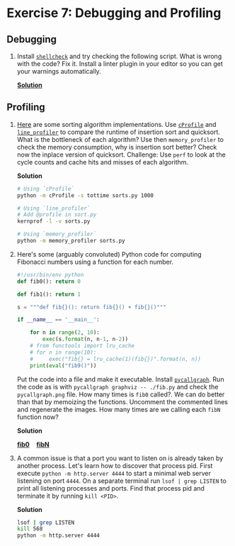 # Exercise 7: Debugging and Profiling

## Debugging

1. Install [`shellcheck`](https://www.shellcheck.net/) and try checking the following script. What is wrong with the code? Fix it. Install a linter plugin in your editor so you can get your warnings automatically.

    [**Solution**](debugging-shellcheck-revised.sh)

## Profiling

1. [Here](/static/files/sorts.py) are some sorting algorithm implementations. Use [`cProfile`](https://docs.python.org/3/library/profile.html) and [`line_profiler`](https://github.com/rkern/line_profiler) to compare the runtime of insertion sort and quicksort. What is the bottleneck of each algorithm? Use then `memory_profiler` to check the memory consumption, why is insertion sort better? Check now the inplace version of quicksort. Challenge: Use `perf` to look at the cycle counts and cache hits and misses of each algorithm.

    **Solution**
    ```bash
    # Using `cProfile`
    python -m cProfile -s tottime sorts.py 1000

    # Using `line_profiler`
    # Add @profile in sort.py
    kernprof -l -v sorts.py

    # Using `memory_profiler`
    python -m memory_profiler sorts.py
    ```
    
2. Here's some (arguably convoluted) Python code for computing Fibonacci numbers using a function for each number.

   ```python
   #!/usr/bin/env python
   def fib0(): return 0

   def fib1(): return 1

   s = """def fib{}(): return fib{}() + fib{}()"""

   if __name__ == '__main__':

       for n in range(2, 10):
           exec(s.format(n, n-1, n-2))
       # from functools import lru_cache
       # for n in range(10):
       #     exec("fib{} = lru_cache(1)(fib{})".format(n, n))
       print(eval("fib9()"))
   ```

   Put the code into a file and make it executable. Install [`pycallgraph`](http://pycallgraph.slowchop.com/en/master/). Run the code as is with `pycallgraph graphviz -- ./fib.py` and check the `pycallgraph.png` file. How many times is `fib0` called?. We can do better than that by memoizing the functions. Uncomment the commented lines and regenerate the images. How many times are we calling each `fibN` function now?
   
   **Solution**

   [**fib0**](fib0.png)&nbsp;&nbsp;&nbsp;&nbsp;[**fibN**](fibN.png)

3. A common issue is that a port you want to listen on is already taken by another process. Let's learn how to discover that process pid. First execute `python -m http.server 4444` to start a minimal web server listening on port `4444`. On a separate terminal run `lsof | grep LISTEN` to print all listening processes and ports. Find that process pid and terminate it by running `kill <PID>`.
    
    **Solution**
    ```bash
    lsof | grep LISTEN
    kill 568
    python -m http.server 4444
    ```
